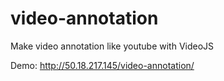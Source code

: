 # video-annotation
Make video annotation like youtube with VideoJS

Demo: http://50.18.217.145/video-annotation/
